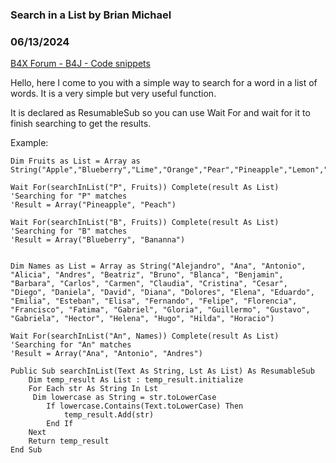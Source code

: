 ### Search in a List by Brian Michael
### 06/13/2024
[B4X Forum - B4J - Code snippets](https://www.b4x.com/android/forum/threads/161564/)

Hello, here I come to you with a simple way to search for a word in a list of words. It is a very simple but very useful function.  
  
It is declared as ResumableSub so you can use Wait For and wait for it to finish searching to get the results.  
  
  
Example:  
  

```B4X
Dim Fruits as List = Array as String("Apple","Blueberry","Lime","Orange","Pear","Pineapple","Lemon","Bananna","Peach")  
  
Wait For(searchInList("P", Fruits)) Complete(result As List) 'Searching for "P" matches  
'Result = Array("Pineapple", "Peach")  
  
Wait For(searchInList("B", Fruits)) Complete(result As List) 'Searching for "B" matches  
'Result = Array("Blueberry", "Bananna")  
  
  
Dim Names as List = Array as String("Alejandro", "Ana", "Antonio", "Alicia", "Andres", "Beatriz", "Bruno", "Blanca", "Benjamin", "Barbara", "Carlos", "Carmen", "Claudia", "Cristina", "Cesar", "Diego", "Daniela", "David", "Diana", "Dolores", "Elena", "Eduardo", "Emilia", "Esteban", "Elisa", "Fernando", "Felipe", "Florencia", "Francisco", "Fatima", "Gabriel", "Gloria", "Guillermo", "Gustavo", "Gabriela", "Hector", "Helena", "Hugo", "Hilda", "Horacio")  
  
Wait For(searchInList("An", Names)) Complete(result As List) 'Searching for "An" matches  
'Result = Array("Ana", "Antonio", "Andres")
```

  
  
  

```B4X
Public Sub searchInList(Text As String, Lst As List) As ResumableSub  
    Dim temp_result As List : temp_result.initialize  
    For Each str As String In Lst  
     Dim lowercase as String = str.toLowerCase  
        If lowercase.Contains(Text.toLowerCase) Then  
            temp_result.Add(str)  
        End If  
    Next  
    Return temp_result  
End Sub
```